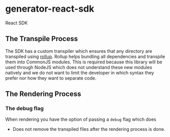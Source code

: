# generator-react-sdk
React SDK



## The Transpile Process

The SDK has a custom transpiler which ensures that any directory are transpiled using [rollup](https://www.npmjs.com/package/rollup). Rollup helps bundling all dependencies and transpile them into CommonJS modules. This is required because this library will be used through NodeJS which does not understand these new modules natively and we do not want to limit the developer in which syntax they prefer nor how they want to separate code. 


## <a name="rendering_process"></a>The Rendering Process



### The debug flag
When rendering you have the option of passing a `debug` flag which does

* Does not remove the transpiled files after the rendering process is done.


